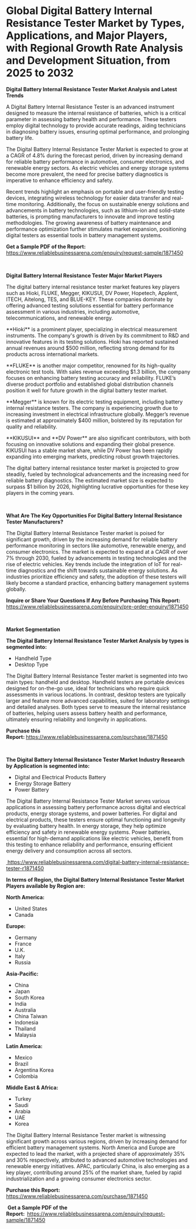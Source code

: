 <p><h1>Global Digital Battery Internal Resistance Tester Market by Types, Applications, and Major Players, with Regional Growth Rate Analysis and Development Situation, from 2025 to 2032</h1></p><p><strong>Digital Battery Internal Resistance Tester Market Analysis and Latest Trends</strong></p>
<p><p>A Digital Battery Internal Resistance Tester is an advanced instrument designed to measure the internal resistance of batteries, which is a critical parameter in assessing battery health and performance. These testers employ digital technology to provide accurate readings, aiding technicians in diagnosing battery issues, ensuring optimal performance, and prolonging battery life.</p><p>The Digital Battery Internal Resistance Tester Market is expected to grow at a CAGR of 4.8% during the forecast period, driven by increasing demand for reliable battery performance in automotive, consumer electronics, and renewable energy sectors. As electric vehicles and energy storage systems become more prevalent, the need for precise battery diagnostics is imperative to enhance efficiency and safety. </p><p>Recent trends highlight an emphasis on portable and user-friendly testing devices, integrating wireless technology for easier data transfer and real-time monitoring. Additionally, the focus on sustainable energy solutions and advancements in battery technologies, such as lithium-ion and solid-state batteries, is prompting manufacturers to innovate and improve testing methodologies. The growing awareness of battery maintenance and performance optimization further stimulates market expansion, positioning digital testers as essential tools in battery management systems.</p></p>
<p><strong>Get a Sample PDF of the Report:&nbsp;</strong> <a href="https://www.reliablebusinessarena.com/enquiry/request-sample/1871450?utm_campaign=3183&utm_medium=2&utm_source=Github&utm_content=ia&utm_term=12042025&utm_id=digital-battery-internal-resistance-tester">https://www.reliablebusinessarena.com/enquiry/request-sample/1871450</a></p>
<p>&nbsp;</p>
<p><strong>Digital Battery Internal Resistance Tester Major Market Players</strong></p>
<p><p>The digital battery internal resistance tester market features key players such as Hioki, FLUKE, Megger, KIKUSUI, DV Power, Hopetech, Applent, ITECH, Aitelong, TES, and BLUE-KEY. These companies dominate by offering advanced testing solutions essential for battery performance assessment in various industries, including automotive, telecommunications, and renewable energy.</p><p>**Hioki** is a prominent player, specializing in electrical measurement instruments. The company's growth is driven by its commitment to R&D and innovative features in its testing solutions. Hioki has reported sustained annual revenues around $500 million, reflecting strong demand for its products across international markets.</p><p>**FLUKE** is another major competitor, renowned for its high-quality electronic test tools. With sales revenue exceeding $1.3 billion, the company focuses on enhancing battery testing accuracy and reliability. FLUKE’s diverse product portfolio and established global distribution channels position it well for future growth in the digital battery tester market.</p><p>**Megger** is known for its electric testing equipment, including battery internal resistance testers. The company is experiencing growth due to increasing investment in electrical infrastructure globally. Megger’s revenue is estimated at approximately $400 million, bolstered by its reputation for quality and reliability.</p><p>**KIKUSUI** and **DV Power** are also significant contributors, with both focusing on innovative solutions and expanding their global presence. KIKUSUI has a stable market share, while DV Power has been rapidly expanding into emerging markets, predicting robust growth trajectories.</p><p>The digital battery internal resistance tester market is projected to grow steadily, fueled by technological advancements and the increasing need for reliable battery diagnostics. The estimated market size is expected to surpass $1 billion by 2026, highlighting lucrative opportunities for these key players in the coming years.</p></p>
<p>&nbsp;</p>
<p><strong>What Are The Key Opportunities For Digital Battery Internal Resistance Tester Manufacturers?</strong></p>
<p><p>The Digital Battery Internal Resistance Tester market is poised for significant growth, driven by the increasing demand for reliable battery performance monitoring in sectors like automotive, renewable energy, and consumer electronics. The market is expected to expand at a CAGR of over 7% through 2030, fueled by advancements in testing technologies and the rise of electric vehicles. Key trends include the integration of IoT for real-time diagnostics and the shift towards sustainable energy solutions. As industries prioritize efficiency and safety, the adoption of these testers will likely become a standard practice, enhancing battery management systems globally.</p></p>
<p><strong>Inquire or Share Your Questions If Any Before Purchasing This Report:</strong> <a href="https://www.reliablebusinessarena.com/enquiry/pre-order-enquiry/1871450?utm_campaign=3183&utm_medium=2&utm_source=Github&utm_content=ia&utm_term=12042025&utm_id=digital-battery-internal-resistance-tester">https://www.reliablebusinessarena.com/enquiry/pre-order-enquiry/1871450</a></p>
<p>&nbsp;</p>
<p><strong>Market Segmentation</strong></p>
<p><strong>The Digital Battery Internal Resistance Tester Market Analysis by types is segmented into:</strong></p>
<p><ul><li>Handheld Type</li><li>Desktop Type</li></ul></p>
<p><p>The Digital Battery Internal Resistance Tester market is segmented into two main types: handheld and desktop. Handheld testers are portable devices designed for on-the-go use, ideal for technicians who require quick assessments in various locations. In contrast, desktop testers are typically larger and feature more advanced capabilities, suited for laboratory settings and detailed analyses. Both types serve to measure the internal resistance of batteries, helping users assess battery health and performance, ultimately ensuring reliability and longevity in applications.</p></p>
<p><strong>Purchase this Report:&nbsp;</strong><a href="https://www.reliablebusinessarena.com/purchase/1871450?utm_campaign=3183&utm_medium=2&utm_source=Github&utm_content=ia&utm_term=12042025&utm_id=digital-battery-internal-resistance-tester">https://www.reliablebusinessarena.com/purchase/1871450</a></p>
<p>&nbsp;</p>
<p><strong>The Digital Battery Internal Resistance Tester Market Industry Research by Application is segmented into:</strong></p>
<p><ul><li>Digital and Electrical Products Battery</li><li>Energy Storage Battery</li><li>Power Battery</li></ul></p>
<p><p>The Digital Battery Internal Resistance Tester Market serves various applications in assessing battery performance across digital and electrical products, energy storage systems, and power batteries. For digital and electrical products, these testers ensure optimal functioning and longevity by evaluating battery health. In energy storage, they help optimize efficiency and safety in renewable energy systems. Power batteries, essential for high-demand applications like electric vehicles, benefit from this testing to enhance reliability and performance, ensuring efficient energy delivery and consumption across all sectors.</p></p>
<p><a href="https://www.reliablebusinessarena.com/digital-battery-internal-resistance-tester-r1871450?utm_campaign=3183&utm_medium=2&utm_source=Github&utm_content=ia&utm_term=12042025&utm_id=digital-battery-internal-resistance-tester">&nbsp;https://www.reliablebusinessarena.com/digital-battery-internal-resistance-tester-r1871450</a></p>
<p><strong>In terms of Region, the Digital Battery Internal Resistance Tester Market Players available by Region are:</strong></p>
<p>
    <p> <strong> North America: </strong>
        <ul>
            <li>United States</li>
            <li>Canada</li>
        </ul>
        </p> 
    <p> <strong> Europe: </strong>
        <ul>
            <li>Germany</li>
            <li>France</li>
            <li>U.K.</li>
            <li>Italy</li>
            <li>Russia</li>
        </ul>
        </p> 
    <p> <strong> Asia-Pacific: </strong>
        <ul>
            <li>China</li>
            <li>Japan</li>
            <li>South Korea</li>
            <li>India</li>
            <li>Australia</li>
            <li>China Taiwan</li>
            <li>Indonesia</li>
            <li>Thailand</li>
            <li>Malaysia</li>
        </ul>
        </p> 
    <p> <strong> Latin America: </strong>
        <ul>
            <li>Mexico</li>
            <li>Brazil</li>
            <li>Argentina Korea</li>
            <li>Colombia</li>
        </ul>
        </p> 
    <p> <strong> Middle East & Africa: </strong>
        <ul>
            <li>Turkey</li>
            <li>Saudi</li>
            <li>Arabia</li>
            <li>UAE</li>
            <li>Korea</li>
        </ul>
    </p>
    </p>
<p><p>The Digital Battery Internal Resistance Tester market is witnessing significant growth across various regions, driven by increasing demand for efficient battery management systems. North America and Europe are expected to lead the market, with a projected share of approximately 35% and 30% respectively, attributed to advanced automotive technologies and renewable energy initiatives. APAC, particularly China, is also emerging as a key player, contributing around 25% of the market share, fueled by rapid industrialization and a growing consumer electronics sector.</p></p>
<p><strong>Purchase this Report: </strong><a href="https://www.reliablebusinessarena.com/purchase/1871450?utm_campaign=3183&utm_medium=2&utm_source=Github&utm_content=ia&utm_term=12042025&utm_id=digital-battery-internal-resistance-tester">https://www.reliablebusinessarena.com/purchase/1871450</a></p>
<p>&nbsp;<strong>Get a Sample PDF of the Report:&nbsp;&nbsp;</strong><a href="https://www.reliablebusinessarena.com/enquiry/request-sample/1871450?utm_campaign=3183&utm_medium=2&utm_source=Github&utm_content=ia&utm_term=12042025&utm_id=digital-battery-internal-resistance-tester">https://www.reliablebusinessarena.com/enquiry/request-sample/1871450</a></p>
<p><strong></strong></p>
<p><p></p><p></p><p></p></p>